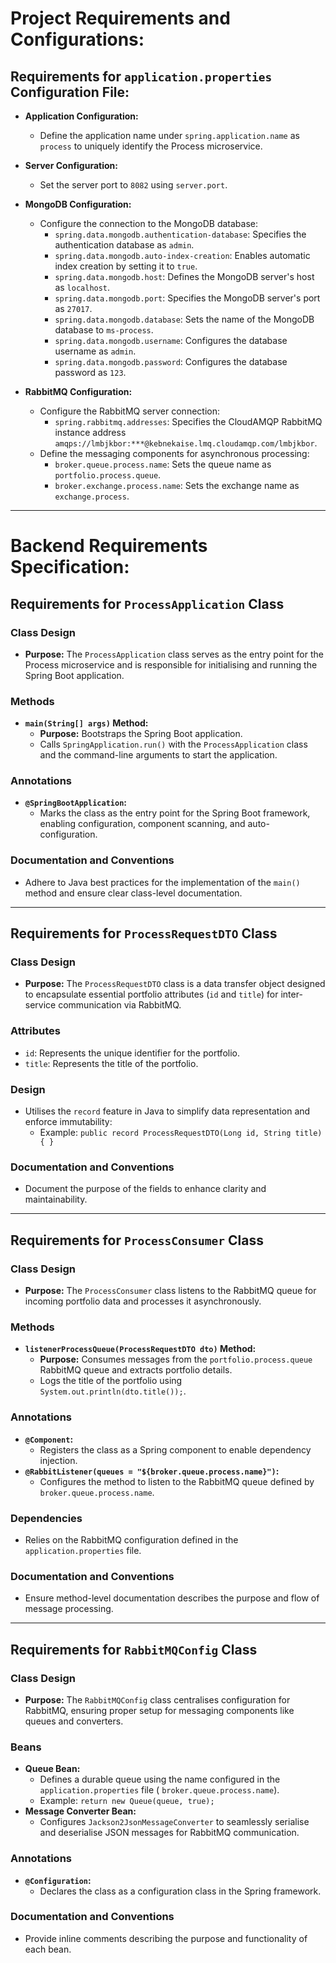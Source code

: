 # Project Requirements and Configurations:

## Requirements for `application.properties` Configuration File:

- **Application Configuration:**
    - Define the application name under `spring.application.name` as `process` to uniquely identify the Process
      microservice.

- **Server Configuration:**
    - Set the server port to `8082` using `server.port`.

- **MongoDB Configuration:**
    - Configure the connection to the MongoDB database:
        - `spring.data.mongodb.authentication-database`: Specifies the authentication database as `admin`.
        - `spring.data.mongodb.auto-index-creation`: Enables automatic index creation by setting it to `true`.
        - `spring.data.mongodb.host`: Defines the MongoDB server's host as `localhost`.
        - `spring.data.mongodb.port`: Specifies the MongoDB server's port as `27017`.
        - `spring.data.mongodb.database`: Sets the name of the MongoDB database to `ms-process`.
        - `spring.data.mongodb.username`: Configures the database username as `admin`.
        - `spring.data.mongodb.password`: Configures the database password as `123`.

- **RabbitMQ Configuration:**
    - Configure the RabbitMQ server connection:
        - `spring.rabbitmq.addresses`: Specifies the CloudAMQP RabbitMQ instance address
          `amqps://lmbjkbor:***@kebnekaise.lmq.cloudamqp.com/lmbjkbor`.
    - Define the messaging components for asynchronous processing:
        - `broker.queue.process.name`: Sets the queue name as `portfolio.process.queue`.
        - `broker.exchange.process.name`: Sets the exchange name as `exchange.process`.

---

# Backend Requirements Specification:

## Requirements for `ProcessApplication` Class

### Class Design

- **Purpose:** The `ProcessApplication` class serves as the entry point for the Process microservice and is responsible
  for initialising and running the Spring Boot application.

### Methods

- **`main(String[] args)` Method:**
    - **Purpose:** Bootstraps the Spring Boot application.
    - Calls `SpringApplication.run()` with the `ProcessApplication` class and the command-line arguments to start the
      application.

### Annotations

- **`@SpringBootApplication`:**
    - Marks the class as the entry point for the Spring Boot framework, enabling configuration, component scanning, and
      auto-configuration.

### Documentation and Conventions

- Adhere to Java best practices for the implementation of the `main()` method and ensure clear class-level
  documentation.

---

## Requirements for `ProcessRequestDTO` Class

### Class Design

- **Purpose:** The `ProcessRequestDTO` class is a data transfer object designed to encapsulate essential portfolio
  attributes (`id` and `title`) for inter-service communication via RabbitMQ.

### Attributes

- `id`: Represents the unique identifier for the portfolio.
- `title`: Represents the title of the portfolio.

### Design

- Utilises the `record` feature in Java to simplify data representation and enforce immutability:
    - Example: `public record ProcessRequestDTO(Long id, String title) { }`

### Documentation and Conventions

- Document the purpose of the fields to enhance clarity and maintainability.

---

## Requirements for `ProcessConsumer` Class

### Class Design

- **Purpose:** The `ProcessConsumer` class listens to the RabbitMQ queue for incoming portfolio data and processes it
  asynchronously.

### Methods

- **`listenerProcessQueue(ProcessRequestDTO dto)` Method:**
    - **Purpose:** Consumes messages from the `portfolio.process.queue` RabbitMQ queue and extracts portfolio details.
    - Logs the title of the portfolio using `System.out.println(dto.title());`.

### Annotations

- **`@Component`:**
    - Registers the class as a Spring component to enable dependency injection.
- **`@RabbitListener(queues = "${broker.queue.process.name}")`:**
    - Configures the method to listen to the RabbitMQ queue defined by `broker.queue.process.name`.

### Dependencies

- Relies on the RabbitMQ configuration defined in the `application.properties` file.

### Documentation and Conventions

- Ensure method-level documentation describes the purpose and flow of message processing.

---

## Requirements for `RabbitMQConfig` Class

### Class Design

- **Purpose:** The `RabbitMQConfig` class centralises configuration for RabbitMQ, ensuring proper setup for messaging
  components like queues and converters.

### Beans

- **Queue Bean:**
    - Defines a durable queue using the name configured in the `application.properties` file (
      `broker.queue.process.name`).
    - Example: `return new Queue(queue, true);`
- **Message Converter Bean:**
    - Configures `Jackson2JsonMessageConverter` to seamlessly serialise and deserialise JSON messages for RabbitMQ
      communication.

### Annotations

- **`@Configuration`:**
    - Declares the class as a configuration class in the Spring framework.

### Documentation and Conventions

- Provide inline comments describing the purpose and functionality of each bean.